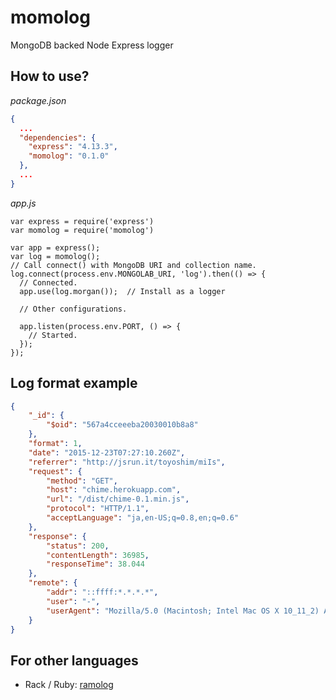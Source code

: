 # momolog
MongoDB backed Node Express logger

## How to use?
*package.json*
```json
{
  ...
  "dependencies": {
    "express": "4.13.3",
    "momolog": "0.1.0"
  },
  ...
}
```

*app.js*
```node
var express = require('express')
var momolog = require('momolog')

var app = express();
var log = momolog();
// Call connect() with MongoDB URI and collection name.
log.connect(process.env.MONGOLAB_URI, 'log').then(() => {
  // Connected.
  app.use(log.morgan());  // Install as a logger

  // Other configurations.

  app.listen(process.env.PORT, () => {
    // Started.
  });
});
```

## Log format example
```json
{
    "_id": {
        "$oid": "567a4cceeeba20030010b8a8"
    },
    "format": 1,
    "date": "2015-12-23T07:27:10.260Z",
    "referrer": "http://jsrun.it/toyoshim/miIs",
    "request": {
        "method": "GET",
        "host": "chime.herokuapp.com",
        "url": "/dist/chime-0.1.min.js",
        "protocol": "HTTP/1.1",
        "acceptLanguage": "ja,en-US;q=0.8,en;q=0.6"
    },
    "response": {
        "status": 200,
        "contentLength": 36985,
        "responseTime": 38.044
    },
    "remote": {
        "addr": "::ffff:*.*.*.*",
        "user": "-",
        "userAgent": "Mozilla/5.0 (Macintosh; Intel Mac OS X 10_11_2) AppleWebKit/537.36 (KHTML, like Gecko) Chrome/47.0.2526.106 Safari/537.36"
    }
}
```

## For other languages

- Rack / Ruby: [ramolog](https://github.com/toyoshim/ramolog)
